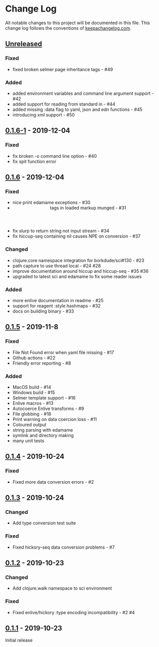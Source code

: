 # Change Log
All notable changes to this project will be documented in this file. This change log follows the conventions of [keepachangelog.com](http://keepachangelog.com/).

## [Unreleased]
### Fixed
- fixed broken selmer page inheritance tags - #49

### Added
- added environment variables and command line argument support - #42
- added support for reading from standard in - #44
- added missing :data flag to yaml, json and edn functions - #45
- introducing xml support - #50

## [0.1.6-1] - 2019-12-04
### Fixed
- fix broken -o command line option - #40
- fix spit function error

## [0.1.6] - 2019-12-04
### Fixed
- nice print edamame exceptions - #30
- <header> tags in loaded markup munged - #31
- fix slurp to return string not input stream - #34
- fix hiccup-seq containing nil causes NPE on conversion - #37

### Changed
- clojure.core namespace integration for borkdude/sci#130 - #23
- path capture to use thread local - #24 #28
- improve documentation around hiccup and hiccup-seq - #35 #36
- upgraded to latest sci and edamame to fix some reader issues

### Added
- more enlive documentation in readme - #25
- support for reagent :style hashmaps - #32
- docs on building binary - #33

## [0.1.5] - 2019-11-8
### Fixed
- File Not Found error when yaml file missing - #17
- Github actions - #22
- Friendly error reporting - #8

### Added
- MacOS build - #14
- Windows build - #15
- Selmer template support - #16
- Enlive macros - #13
- Autocoerce Enlive transforms - #9
- File globbing - #18
- Print warning on data coercion loss - #11
- Coloured output
- string parsing with edamame
- symlink and directory making
- many unit tests

## [0.1.4] - 2019-10-24
### Fixed
- Fixed more data conversion errors - #2

## [0.1.3] - 2019-10-24
### Changed
- Add type conversion test suite

### Fixed
- Fixed hickory-seq data conversion problems - #7

## [0.1.2] - 2019-10-23
### Changed
- Add clojure.walk namespace to sci environment

### Fixed
- Fixed enlive/hickory :type encoding incompatibility - #2 #4

## [0.1.1] - 2019-10-23
Initial release

[Unreleased]: https://github.com/retrogradeorbit/bootleg/compare/v0.1.6-1...HEAD
[0.1.6-1]: https://github.com/retrogradeorbit/bootleg/compare/v0.1.6...v0.1.6-1
[0.1.6]: https://github.com/retrogradeorbit/bootleg/compare/v0.1.5...v0.1.6
[0.1.5]: https://github.com/retrogradeorbit/bootleg/compare/v0.1.4...v0.1.5
[0.1.4]: https://github.com/retrogradeorbit/bootleg/compare/v0.1.3...v0.1.4
[0.1.3]: https://github.com/retrogradeorbit/bootleg/compare/v0.1.2...v0.1.3
[0.1.2]: https://github.com/retrogradeorbit/bootleg/compare/v0.1.1...v0.1.2
[0.1.1]: https://github.com/retrogradeorbit/bootleg/compare/v0.1.0...v0.1.1
